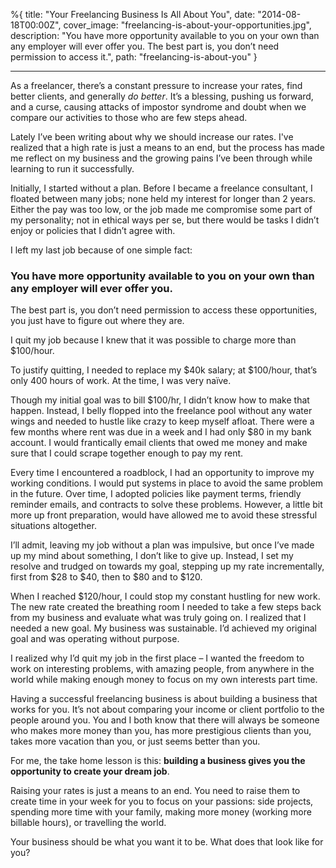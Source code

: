 %{
title: "Your Freelancing Business Is All About You",
date: "2014-08-18T00:00Z",
cover_image: "freelancing-is-about-your-opportunities.jpg",
description: "You have more opportunity available to you on your own than any employer will ever offer you. The best part is, you don’t need permission to access it.",
path: "freelancing-is-about-you"
}

---

As a freelancer, there’s a constant pressure to increase your rates, find better
clients, and generally _do better_. It’s a blessing, pushing us forward, and a
curse, causing attacks of impostor syndrome and doubt when we compare our
activities to those who are few steps ahead.

Lately I’ve been writing about why we should increase our rates. I've realized
that a high rate is just a means to an end, but the process has made me reflect
on my business and the growing pains I’ve been through while learning to run it
successfully.

Initially, I started without a plan. Before I became a freelance consultant, I
floated between many jobs; none held my interest for longer than 2 years. Either
the pay was too low, or the job made me compromise some part of my personality;
not in ethical ways per se, but there would be tasks I didn’t enjoy or policies
that I didn’t agree with.

I left my last job because of one simple fact:

### You have more opportunity available to you on your own than any employer will ever offer you.

The best part is, you don’t need permission to access these opportunities, you
just have to figure out where they are.

I quit my job because I knew that it was possible to charge more than
\$100/hour.

To justify quitting, I needed to replace my $40k salary; at $100/hour, that’s
only 400 hours of work. At the time, I was very naïve.

Though my initial goal was to bill
$100/hr, I didn’t know how to make that
happen. Instead, I belly flopped into the freelance pool without any water wings
and needed to hustle like crazy to keep myself afloat. There were a few months
where rent was due in a week and I had only $80
in my bank account. I would frantically email clients that owed me money and
make sure that I could scrape together enough to pay my rent.

Every time I encountered a roadblock, I had an opportunity to improve my working
conditions. I would put systems in place to avoid the same problem in the
future. Over time, I adopted policies like payment terms, friendly reminder
emails, and contracts to solve these problems. However, a little bit more up
front preparation, would have allowed me to avoid these stressful situations
altogether.

I’ll admit, leaving my job without a plan was impulsive, but once I’ve made up
my mind about something, I don’t like to give up. Instead, I set my resolve and
trudged on towards my goal, stepping up my rate incrementally, first from
$28 to
$40, then to $80 and to $120.

When I reached \$120/hour, I could stop my constant hustling for new work. The
new rate created the breathing room I needed to take a few steps back from my
business and evaluate what was truly going on. I realized that I needed a new
goal. My business was sustainable. I’d achieved my original goal and was
operating without purpose.

I realized why I’d quit my job in the first place – I wanted the freedom to work
on interesting problems, with amazing people, from anywhere in the world while
making enough money to focus on my own interests part time.

Having a successful freelancing business is about building a business that works
for you. It’s not about comparing your income or client portfolio to the people
around you. You and I both know that there will always be someone who makes more
money than you, has more prestigious clients than you, takes more vacation than
you, or just seems better than you.

For me, the take home lesson is this: **building a business gives you the
opportunity to create your dream job**.

Raising your rates is just a means to an end. You need to raise them to create
time in your week for you to focus on your passions: side projects, spending
more time with your family, making more money (working more billable hours), or
travelling the world.

Your business should be what you want it to be. What does that look like for
you?
